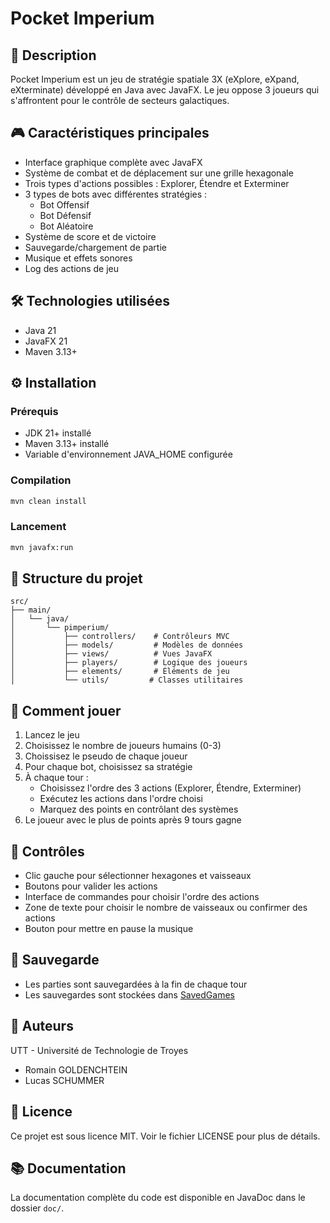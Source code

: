 # Pocket Imperium

## 📝 Description

Pocket Imperium est un jeu de stratégie spatiale 3X (eXplore, eXpand, eXterminate) développé en Java avec JavaFX. Le jeu oppose 3 joueurs qui s'affrontent pour le contrôle de secteurs galactiques.

## 🎮 Caractéristiques principales

- Interface graphique complète avec JavaFX
- Système de combat et de déplacement sur une grille hexagonale 
- Trois types d'actions possibles : Explorer, Étendre et Exterminer
- 3 types de bots avec différentes stratégies :
  - Bot Offensif
  - Bot Défensif
  - Bot Aléatoire
- Système de score et de victoire
- Sauvegarde/chargement de partie
- Musique et effets sonores
- Log des actions de jeu

## 🛠️ Technologies utilisées

- Java 21
- JavaFX 21
- Maven 3.13+

## ⚙️ Installation

### Prérequis

- JDK 21+ installé
- Maven 3.13+ installé
- Variable d'environnement JAVA_HOME configurée

### Compilation

```bash
mvn clean install
```

### Lancement

```bash
mvn javafx:run
```

## 📁 Structure du projet

```plaintext
src/
├── main/
│   └── java/
│       └── pimperium/
│           ├── controllers/    # Contrôleurs MVC
│           ├── models/         # Modèles de données
│           ├── views/          # Vues JavaFX
│           ├── players/        # Logique des joueurs
│           ├── elements/       # Éléments de jeu
│           └── utils/         # Classes utilitaires
```

## 🎯 Comment jouer

1. Lancez le jeu
2. Choisissez le nombre de joueurs humains (0-3)
3. Choissisez le pseudo de chaque joueur
4. Pour chaque bot, choisissez sa stratégie
5. À chaque tour :
   - Choisissez l'ordre des 3 actions (Explorer, Étendre, Exterminer)
   - Exécutez les actions dans l'ordre choisi
   - Marquez des points en contrôlant des systèmes
6. Le joueur avec le plus de points après 9 tours gagne

## 🎵 Contrôles

- Clic gauche pour sélectionner hexagones et vaisseaux
- Boutons pour valider les actions
- Interface de commandes pour choisir l'ordre des actions
- Zone de texte pour choisir le nombre de vaisseaux ou confirmer des actions
- Bouton pour mettre en pause la musique

## 💾 Sauvegarde

- Les parties sont sauvegardées à la fin de chaque tour
- Les sauvegardes sont stockées dans [SavedGames](./SavedGames)

## 👥 Auteurs

UTT - Université de Technologie de Troyes

- Romain GOLDENCHTEIN
- Lucas SCHUMMER

## 📄 Licence

Ce projet est sous licence MIT. Voir le fichier LICENSE pour plus de détails.


## 📚 Documentation

La documentation complète du code est disponible en JavaDoc dans le dossier `doc/`.

